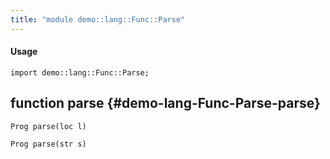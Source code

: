 ```yaml
---
title: "module demo::lang::Func::Parse"
---
```


#### Usage

`import demo::lang::Func::Parse;`


## function parse {#demo-lang-Func-Parse-parse}

```rascal
Prog parse(loc l)

Prog parse(str s)

```

